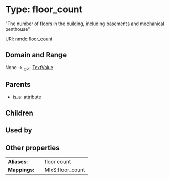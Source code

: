 
# Type: floor_count


"The number of floors in the building, including basements and mechanical penthouse"

URI: [nmdc:floor_count](https://microbiomedata/meta/floor_count)


## Domain and Range

None ->  <sub>OPT</sub> [TextValue](TextValue.md)

## Parents

 *  is_a: [attribute](attribute.md)

## Children


## Used by


## Other properties

|  |  |  |
| --- | --- | --- |
| **Aliases:** | | floor count |
| **Mappings:** | | MIxS:floor_count |

